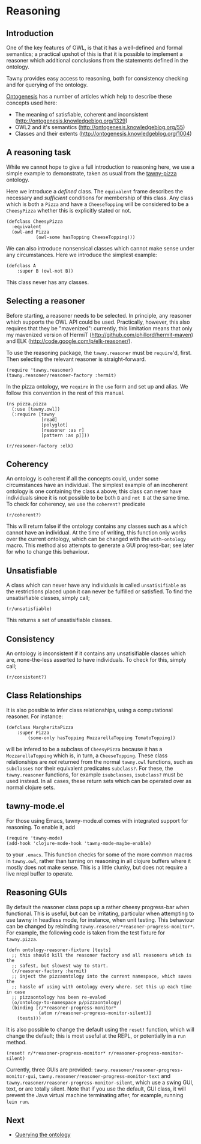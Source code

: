 Reasoning
=========


## Introduction

One of the key features of OWL, is that it has a well-defined and formal
semantics; a practical upshot of this is that it is possible to implement a
reasoner which additional conclusions from the statements defined in the
ontology.

Tawny provides easy access to reasoning, both for consistency checking and for
querying of the ontology.

[Ontogenesis](http://ontogenesis.knowledgeblog.org) has a number of articles
which help to describe these concepts used here:
 - The meaning of satisfiable, coherent and inconsistent
   (http://ontogenesis.knowledgeblog.org/1329)
 - OWL2 and it's semantics (http://ontogenesis.knowledgeblog.org/55)
 - Classes and their extents (http://ontogenesis.knowledgeblog.org/1004)


## A reasoning task

While we cannot hope to give a full introduction to reasoning here, we use a
simple example to demonstrate, taken as usual from the
[tawny-pizza](https://github.com/phillord/tawny-pizza) ontology.

Here we introduce a *defined* class. The `equivalent` frame describes the
necessary and *sufficient* conditions for membership of this class. Any class
which is both a `Pizza` and have a `CheeseTopping` will be considered to be a
`CheesyPizza` whether this is explicitly stated or not.

    (defclass CheesyPizza
      :equivalent
      (owl-and Pizza
               (owl-some hasTopping CheeseTopping)))

We can also introduce nonsensical classes which cannot make sense under any
circumstances. Here we introduce the simplest example:

    (defclass A
        :super B (owl-not B))

This class never has any classes.

## Selecting a reasoner

Before starting, a reasoner needs to be selected. In principle, any reasoner
which supports the OWL API could be used. Practically, however, this also
requires that they be "mavenized": currently, this limitation means that only
my mavenized version of HermiT (http://github.com/phillord/hermit-maven) and
ELK (http://code.google.com/p/elk-reasoner/).

To use the reasoning package, the `tawny.reasoner` must be `require`'d, first.
Then selecting the relevant reasoner is straight-forward.

    (require 'tawny.reasoner)
    (tawny.reasoner/reasoner-factory :hermit)

In the pizza ontology, we `require` in the `use` form and set up and alias. We
follow this convention in the rest of this manual.

    (ns pizza.pizza
      (:use [tawny.owl])
      (:require [tawny
                 [read]
                 [polyglot]
                 [reasoner :as r]
                 [pattern :as p]]))

    (r/reasoner-factory :elk)

## Coherency

An ontology is coherent if all the concepts could, under some circumstances
have an individual. The simplest example of an incoherent ontology is one
containing the class `A` above; this class can never have individuals since it
is not possible to be both `B` and `not B` at the same time. To check for
coherency, we use the `coherent?` predicate

    (r/coherent?)

This will return false if the ontology contains any classes such as `A` which
cannot have an individual. At the time of writing, this function only works
over the current ontology, which can be changed with the `with-ontology`
macro. This method also attempts to generate a GUI progress-bar; see later for
who to change this behaviour.

## Unsatisfiable

A class which can never have any individuals is called `unsatisifiable` as
the restrictions placed upon it can never be fulfilled or satisfied. To find
the unsatisifiable classes, simply call;

    (r/unsatisfiable)

This returns a set of unsatisifiable classes.

## Consistency

An ontology is inconsistent if it contains any unsatisifiable classes which
are, none-the-less asserted to have individuals. To check for this, simply
call;

    (r/consistent?)


## Class Relationships

It is also possible to infer class relationships, using a computational
reasoner. For instance:

    (defclass MargheritaPizza
        :super Pizza
            (some-only hasTopping MozzarellaTopping TomatoTopping))


will be infered to be a subclass of `CheesyPizza` because it has a
`MozzarellaTopping` which is, in turn, a `CheeseTopping`. These class
relationships are *not* returned from the normal `tawny.owl` functions, such
as `subclasses` nor their equivalent predicates `subclass?`. For these, the
`tawny.reasoner` functions, for example `isubclasses`, `isubclass?` must be
used instead. In all cases, these return sets which can be operated over as
normal clojure sets.


## tawny-mode.el

For those using Emacs, tawny-mode.el comes with integrated support for
reasoning. To enable it, add

    (require 'tawny-mode)
    (add-hook 'clojure-mode-hook 'tawny-mode-maybe-enable)

to your `.emacs`. This function checks for some of the more common macros in
`tawny.owl`, rather than turning on reasoning in all clojure buffers where it
mostly does not make sense. This is a little clunky, but does not require a
live nrepl buffer to operate.

## Reasoning GUIs

By default the reasoner class pops up a rather cheesy progress-bar when
functional. This is useful, but can be irritating, particular when attempting
to use tawny in headless mode, for instance, when unit testing. This behaviour
can be changed by rebinding `tawny.reasoner/*reasoner-progress-monitor*`. For
example, the following code is taken from the test fixture for `tawny.pizza`.

    (defn ontology-reasoner-fixture [tests]
      ;; this should kill the reasoner factory and all reasoners which is the
      ;; safest, but slowest way to start.
      (r/reasoner-factory :hermit)
      ;; inject the pizzaontology into the current namespace, which saves the
      ;; hassle of using with ontology every where. set this up each time in case
      ;; pizzaontology has been re-evaled
      (o/ontology-to-namespace p/pizzaontology)
      (binding [r/*reasoner-progress-monitor*
                (atom r/reasoner-progress-monitor-silent)]
        (tests)))


It is also possible to change the default using the `reset!` function, which
will change the default; this is most useful at the REPL, or potentially in a
`run` method.

    (reset! r/*reasoner-progress-monitor* r/reasoner-progress-monitor-silent)

Currently, three GUIs are provided:
`tawny.reasoner/reasoner-progress-monitor-gui`,
`tawny.reasoner/reasoner-progress-monitor-text` and
`tawny.reasoner/reasoner-progress-monitor-silent`, which use a swing GUI,
text, or are totally silent. Note that if you use the default, GUI class, it
will prevent the Java virtual machine terminating after, for example, running
`lein run`.



## Next

 - [Querying the ontology](querying.md)
